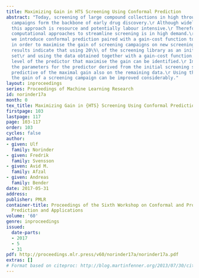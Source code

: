 ```yaml
---
title: Maximizing Gain in HTS Screening Using Conformal Prediction
abstract: "Today, screening of large compound collections in high throughput screening
  campaigns form the backbone of early drug discovery.\r Although widely applied,
  this approach is resource and potentially labour intensive.\r Therefore, improved
  computational approaches to streamline screening is in high demand.\r In this study
  we introduce conformal prediction paired with a gain-cost function to make predictions\r
  in order to maximise the gain of screening campaigns on new screening sets.\r Our
  results indicate that using 20\%\ of the screening library as an initial screening
  set\r and using the data obtained together with a gain-cost function,\r the significance
  level of the predictor that maximise the gain can be identified.\r Importantly,
  the parameters for the predictor derived from the initial screening set was highly
  predictive of the maximal gain also on the remaining data.\r Using this approach,
  the gain of a screening campaign can be improved considerably."
layout: inproceedings
series: Proceedings of Machine Learning Research
id: norinder17a
month: 0
tex_title: Maximizing Gain in {HTS} Screening Using Conformal Prediction
firstpage: 103
lastpage: 117
page: 103-117
order: 103
cycles: false
author:
- given: Ulf
  family: Norinder
- given: Fredrik
  family: Svensson
- given: Avid M.
  family: Afzal
- given: Andreas
  family: Bender
date: 2017-05-31
address: 
publisher: PMLR
container-title: Proceedings of the Sixth Workshop on Conformal and Probabilistic
  Prediction and Applications
volume: '60'
genre: inproceedings
issued:
  date-parts:
  - 2017
  - 5
  - 31
pdf: http://proceedings.mlr.press/v60/norinder17a/norinder17a.pdf
extras: []
# Format based on citeproc: http://blog.martinfenner.org/2013/07/30/citeproc-yaml-for-bibliographies/
---
```

